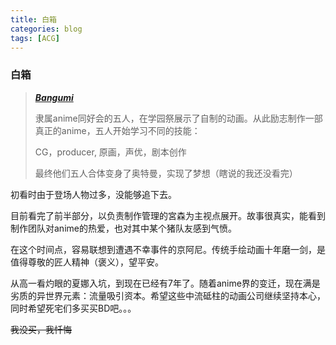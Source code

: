 ```yaml
---
title: 白箱
categories: blog
tags: [ACG]
---
```

### 白箱
> [***Bangumi***](http://bangumi.tv/subject/110467)
> 
> 隶属anime同好会的五人，在学园祭展示了自制的动画。从此励志制作一部真正的anime，五人开始学习不同的技能：
> 
> CG，producer, 原画，声优，剧本创作
> 
> 最终他们五人合体变身了奥特曼，实现了梦想（瞎说的我还没看完）
> 

初看时由于登场人物过多，没能够追下去。

目前看完了前半部分，以负责制作管理的宮森为主视点展开。故事很真实，能看到制作团队对anime的热爱，也对其中某个猪队友感到气愤。

在这个时间点，容易联想到遭遇不幸事件的京阿尼。传统手绘动画十年磨一剑，是值得尊敬的匠人精神（褒义），望平安。

从高一看灼眼的夏娜入坑，到现在已经有7年了。随着anime界的变迁，现在满是劣质的异世界元素：流量吸引资本。希望这些中流砥柱的动画公司继续坚持本心，同时希望死宅们多买买BD吧。。。

 ~~我没买，我忏悔~~ 
